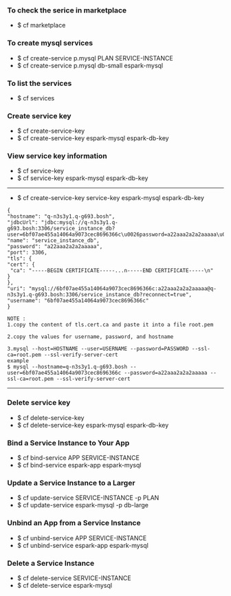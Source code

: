 

### To check the serice in marketplace 
* $ cf marketplace

### To create mysql services 
* $ cf create-service p.mysql PLAN SERVICE-INSTANCE
* $ cf create-service p.mysql db-small espark-mysql

### To list the services 
* $ cf services

### Create service key
* $ cf create-service-key <service-instance-name> <service-key-name>
* $ cf create-service-key espark-mysql espark-db-key

### View service key information
* $ cf service-key <service-instance-name> <service-key-name>
* $ cf service-key espark-mysql espark-db-key

----
* $ cf create-service-key service-key espark-mysql espark-db-key
````
{
"hostname": "q-n3s3y1.q-g693.bosh",
"jdbcUrl": "jdbc:mysql://q-n3s3y1.q-g693.bosh:3306/service_instance_db?user=6bf07ae455a14064a9073cec8696366c\u0026password=a22aaa2a2a2aaaaa\u0026=true",
"name": "service_instance_db",
"password": "a22aaa2a2a2aaaaa",
"port": 3306,
"tls": {
"cert": {
 "ca": "-----BEGIN CERTIFICATE-----...n-----END CERTIFICATE-----\n"
}
},
"uri": "mysql://6bf07ae455a14064a9073cec8696366c:a22aaa2a2a2aaaaa@q-n3s3y1.q-g693.bosh:3306/service_instance_db?reconnect=true",
"username": "6bf07ae455a14064a9073cec8696366c"
}

NOTE :
1.copy the content of tls.cert.ca and paste it into a file root.pem

2.copy the values for username, password, and hostname 

3.mysql --host=HOSTNAME --user=USERNAME --password=PASSWORD --ssl-ca=root.pem --ssl-verify-server-cert
example 
$ mysql --hostname=q-n3s3y1.q-g693.bosh --user=6bf07ae455a14064a9073cec8696366c --password=a22aaa2a2a2aaaaa --ssl-ca=root.pem --ssl-verify-server-cert

````
----

### Delete service key
* $ cf delete-service-key <service-instance-name> <service-key-name>
* $ cf delete-service-key espark-mysql espark-db-key

### Bind a Service Instance to Your App
* $ cf bind-service APP SERVICE-INSTANCE
* $ cf bind-service espark-app espark-mysql

### Update a Service Instance to a Larger
* $ cf update-service SERVICE-INSTANCE -p PLAN
* $ cf update-service espark-mysql -p db-large

### Unbind an App from a Service Instance
* $ cf unbind-service APP SERVICE-INSTANCE
* $ cf unbind-service espark-app espark-mysql

### Delete a Service Instance
* $ cf delete-service SERVICE-INSTANCE
* $ cf delete-service espark-mysql
